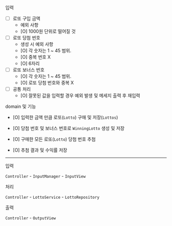 입력

- [ ] 로또 구입 금액
    - 예외 사항
    - [O] 1000원 단위로 떨어질 것
- [ ] 로또 당첨 번호
    - 생성 시 예외 사항
    - [O] 각 숫자는 1 ~ 45 범위.
    - [O] 중복 번호 X
    - [O] 6자리
- [ ] 로또 보너스 번호
    - [O] 각 숫자는 1 ~ 45 범위.
    - [O] 로또 당첨 번호와 중복 X
- [ ] 공통 처리
    - [O] 잘못된 값을 입력할 경우 예외 발생 및 메세지 출력 후 재입력

domain 및 기능

- [O] 입력한 금액 만큼 로또(`Lotto`) 구매 및 저장(`Lottos`)

- [O] 당첨 번호 및 보너스 번호로 `WinningLotto` 생성 및 저장

- [O] 구매한 모든 로또(`Lotto`) 당첨 번호 추첨

- [O] 추첨 결과 및 수익률 저장

---

입력

`Controller` - `InputManager` - `InputView`

처리

`Controller` - `LottoService` - `LottoRepository`

출력

`Controller` - `OutputView`

